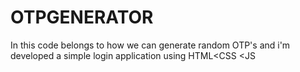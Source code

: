 # OTPGENERATOR
In this code belongs to how we can generate random OTP's and i'm developed a simple login application using HTML&lt;CSS &lt;JS
